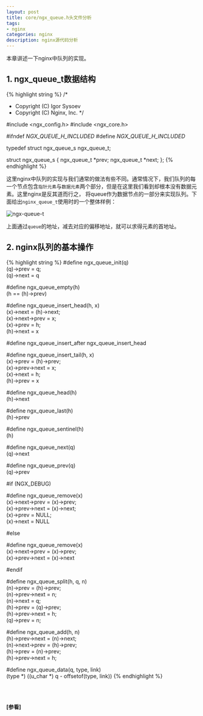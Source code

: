 ```yaml
---
layout: post
title: core/ngx_queue.h头文件分析
tags:
- nginx
categories: nginx
description: nginx源代码分析
---
```



本章讲述一下nginx中队列的实现。


<!-- more -->


## 1. ngx_queue_t数据结构
{% highlight string %}
/*
 * Copyright (C) Igor Sysoev
 * Copyright (C) Nginx, Inc.
 */


#include <ngx_config.h>
#include <ngx_core.h>


#ifndef _NGX_QUEUE_H_INCLUDED_
#define _NGX_QUEUE_H_INCLUDED_


typedef struct ngx_queue_s  ngx_queue_t;

struct ngx_queue_s {
    ngx_queue_t  *prev;
    ngx_queue_t  *next;
};
{% endhighlight %}

这里nginx中队列的实现与我们通常的做法有些不同。通常情况下，我们队列的每一个节点包含```指针元素```与```数据元素```两个部分，但是在这里我们看到却根本没有数据元素。这里nginx是反其道而行之， 将queue作为数据节点的一部分来实现队列。下面给出```nginx_queue_t```使用时的一个整体样例：

![ngx-queue-t](https://ivanzz1001.github.io/records/assets/img/nginx/ngx_queue.jpg)

上面通过```queue```的地址，减去对应的偏移地址，就可以求得元素的首地址。


## 2. nginx队列的基本操作
{% highlight string %}
#define ngx_queue_init(q)                                                     \
    (q)->prev = q;                                                            \
    (q)->next = q


#define ngx_queue_empty(h)                                                    \
    (h == (h)->prev)


#define ngx_queue_insert_head(h, x)                                           \
    (x)->next = (h)->next;                                                    \
    (x)->next->prev = x;                                                      \
    (x)->prev = h;                                                            \
    (h)->next = x


#define ngx_queue_insert_after   ngx_queue_insert_head


#define ngx_queue_insert_tail(h, x)                                           \
    (x)->prev = (h)->prev;                                                    \
    (x)->prev->next = x;                                                      \
    (x)->next = h;                                                            \
    (h)->prev = x


#define ngx_queue_head(h)                                                     \
    (h)->next


#define ngx_queue_last(h)                                                     \
    (h)->prev


#define ngx_queue_sentinel(h)                                                 \
    (h)


#define ngx_queue_next(q)                                                     \
    (q)->next


#define ngx_queue_prev(q)                                                     \
    (q)->prev


#if (NGX_DEBUG)

#define ngx_queue_remove(x)                                                   \
    (x)->next->prev = (x)->prev;                                              \
    (x)->prev->next = (x)->next;                                              \
    (x)->prev = NULL;                                                         \
    (x)->next = NULL

#else

#define ngx_queue_remove(x)                                                   \
    (x)->next->prev = (x)->prev;                                              \
    (x)->prev->next = (x)->next

#endif


#define ngx_queue_split(h, q, n)                                              \
    (n)->prev = (h)->prev;                                                    \
    (n)->prev->next = n;                                                      \
    (n)->next = q;                                                            \
    (h)->prev = (q)->prev;                                                    \
    (h)->prev->next = h;                                                      \
    (q)->prev = n;


#define ngx_queue_add(h, n)                                                   \
    (h)->prev->next = (n)->next;                                              \
    (n)->next->prev = (h)->prev;                                              \
    (h)->prev = (n)->prev;                                                    \
    (h)->prev->next = h;


#define ngx_queue_data(q, type, link)                                         \
    (type *) ((u_char *) q - offsetof(type, link))
{% endhighlight %}









<br />
<br />

**[参看]**





<br />
<br />
<br />

